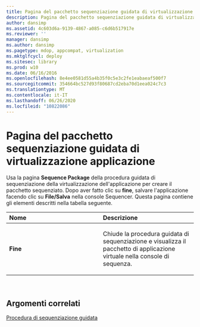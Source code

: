 ```yaml
---
title: Pagina del pacchetto sequenziazione guidata di virtualizzazione applicazione
description: Pagina del pacchetto sequenziazione guidata di virtualizzazione applicazione
author: dansimp
ms.assetid: 4c603d6a-9139-4867-a085-c6d6b517917e
ms.reviewer: ''
manager: dansimp
ms.author: dansimp
ms.pagetype: mdop, appcompat, virtualization
ms.mktglfcycl: deploy
ms.sitesec: library
ms.prod: w10
ms.date: 06/16/2016
ms.openlocfilehash: 8e4ee0581d55a4b35f0c5e3c2fe1eabaeaf500f7
ms.sourcegitcommit: 354664bc527d93f80687cd2eba70d1eea024c7c3
ms.translationtype: MT
ms.contentlocale: it-IT
ms.lasthandoff: 06/26/2020
ms.locfileid: "10822086"
---
```

# Pagina del pacchetto sequenziazione guidata di virtualizzazione applicazione


Usa la pagina **Sequence Package** della procedura guidata di sequenziazione della virtualizzazione dell'applicazione per creare il pacchetto sequenziato. Dopo aver fatto clic su **fine**, salvare l'applicazione facendo clic su **File/Salva** nella console Sequencer. Questa pagina contiene gli elementi descritti nella tabella seguente.

<table>
<colgroup>
<col width="50%" />
<col width="50%" />
</colgroup>
<thead>
<tr class="header">
<th align="left">Nome</th>
<th align="left">Descrizione</th>
</tr>
</thead>
<tbody>
<tr class="odd">
<td align="left"><p><strong>Fine</strong></p></td>
<td align="left"><p>Chiude la procedura guidata di sequenziazione e visualizza il pacchetto di applicazione virtuale nella console di sequenza.</p></td>
</tr>
</tbody>
</table>

 

## Argomenti correlati


[Procedura di sequenziazione guidata](sequencing-wizard.md)

 

 





